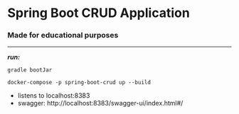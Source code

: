 # Spring Boot CRUD Application #
### Made for educational purposes ###
---
***run:***

`gradle bootJar`

`docker-compose -p spring-boot-crud up --build`

- listens to localhost:8383
- swagger: http://localhost:8383/swagger-ui/index.html#/
